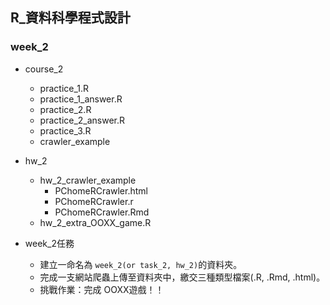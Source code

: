 ## R_資料科學程式設計

### week_2

- course_2
    - practice_1.R
    - practice_1_answer.R
    - practice_2.R
    - practice_2_answer.R
    - practice_3.R
    - crawler_example

- hw_2
    - hw_2_crawler_example
        - PChomeRCrawler.html
        - PChomeRCrawler.r
        - PChomeRCrawler.Rmd
    - hw_2_extra_OOXX_game.R

- week_2任務
    - 建立一命名為 `week_2(or task_2, hw_2)`的資料夾。
    - 完成一支網站爬蟲上傳至資料夾中，繳交三種類型檔案(.R, .Rmd, .html)。 
    - 挑戰作業：完成 OOXX遊戲！！
